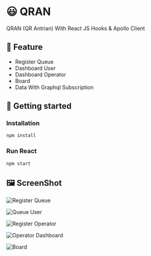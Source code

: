 # 😃 QRAN

QRAN (QR Antrian) With React JS Hooks & Apollo Client

## 🧰 Feature
 - Register Queue
 - Dashboard User
 - Dashboard Operator
 - Board
 - Data With Graphql Subscription
## 🚀 Getting started

### Installation 

```javascript 
npm install 
```

### Run React

```javascript 
npm start 
```

## 🖼️ ScreenShot

![Register Queue](https://imgdb.net/images/6030.png)

![Queue User](https://imgdb.net/images/6031.png)

![Register Operator](https://imgdb.net/images/6032.png)

![Operator Dashboard](https://imgdb.net/images/6033.png)

![Board](https://imgdb.net/images/6034.png)